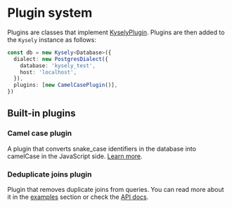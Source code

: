 # Plugin system

Plugins are classes that implement [KyselyPlugin](https://kysely-org.github.io/kysely-apidoc/interfaces/KyselyPlugin.html). Plugins are then added to the `Kysely` instance as follows:

```ts
const db = new Kysely<Database>({
  dialect: new PostgresDialect({
    database: 'kysely_test',
    host: 'localhost',
  }),
  plugins: [new CamelCasePlugin()],
})
```

## Built-in plugins

### Camel case plugin

A plugin that converts snake_case identifiers in the database into camelCase in the JavaScript side. [Learn more](https://kysely-org.github.io/kysely-apidoc/classes/CamelCasePlugin.html).

### Deduplicate joins plugin

Plugin that removes duplicate joins from queries. You can read more about it in the [examples](/docs/recipes/deduplicate-joins) section or check the [API docs](https://kysely-org.github.io/kysely-apidoc/classes/DeduplicateJoinsPlugin.html).
